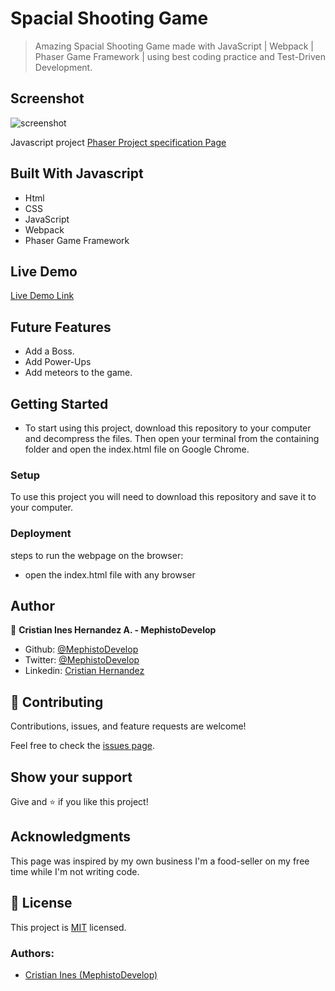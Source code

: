 # Spacial Shooting Game

> Amazing Spacial Shooting Game made with JavaScript | Webpack | Phaser Game Framework | using best coding practice and Test-Driven Development.

## Screenshot

![screenshot](./screenshotphaser.gif)

Javascript project [Phaser Project specification Page](https://www.notion.so/Shooter-game-203e819041c7486bb36f9e65faecba27)

## Built With Javascript

- Html
- CSS
- JavaScript
- Webpack
- Phaser Game Framework

## Live Demo

[Live Demo Link](https://mephistodevelop.github.io/phaser_shooting_game/)

## Future Features

- Add a Boss.
- Add Power-Ups
- Add meteors to the game.

## Getting Started

- To start using this project, download this repository to your computer and decompress the files. Then open your terminal from the containing folder and open the index.html file on Google Chrome.

### Setup

To use this project you will need to download this repository and save it to your computer.

### Deployment

steps to run the webpage on the browser:

- open the index.html file with any browser

## Author

👤 **Cristian Ines Hernandez A. - MephistoDevelop**

- Github: [@MephistoDevelop](https://github.com/MephistoDevelop)
- Twitter: [@MephistoDevelop](https://twitter.com/MephistoDevelop)
- Linkedin: [Cristian Hernandez](https://www.linkedin.com/in/cristian-hernandez1992/)

## 🤝 Contributing

Contributions, issues, and feature requests are welcome!

Feel free to check the [issues page](issues/).

## Show your support

Give and ⭐️ if you like this project!

## Acknowledgments

This page was inspired by my own business I'm a food-seller on my free time while I'm not writing code.

## 📝 License

This project is [MIT](lic.url) licensed.

### Authors:

- [Cristian Ines (MephistoDevelop)](https://github.com/MephistoDevelop)

